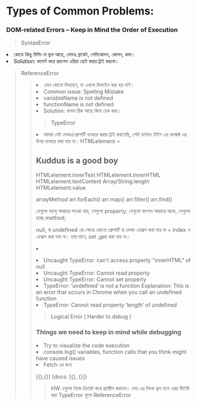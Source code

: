 <h1>Types of Common Problems:</h1>
<h3>DOM-related Errors – Keep in Mind the Order of Execution</h3>
<blockquote>SyntaxError</blockquote>

<li>কোডে কিছু মিসিং বা ভুল আছে, যেমনঃ ব্রাকেট, সেমিকোলন, কোলন, কমা।</li>
<li>Solution: কমেন্ট করে প্রবলেম এরিয়া ছোট করার ট্রাই করবো।</li>
<blockquote>ReferenceError<blockquote>
<li>এমন কোনো লিখছেন, যা এখনো ডিফাইন করা হয় নাই।</li>

<li>Common issue: Spelling Mistake</li>

<li>variableName is not defined</li>

<li>functionName is not defined</li>

<li>Solution: বানান ঠিক আছে কিনা চেক করা।</li>

<blockquote>TypeError</blockquote>
 
<li>আমরা যেই মেথড/প্রোপার্টি ব্যবহার করার ট্রাই করতেছি, সেটা বর্তমান টাইপ এর অব্জেক্ট এর উপর ব্যবহার করা যায় না।
HTMLelement =

<h2>Kuddus is a good boy</h2>
HTMLelement.innerText HTMLelement.innerHTML HTMLelement.textContent Array/String.length HTMLelement.value

arrayMethod arr.forEach() arr.map() arr.filter() arr.find()

যেগুলো ভ্যালু আকারে পাওয়া যায়, সেগুলো property; যেগুলো ফাংশন আকারে থাকে, সেগুলো হচ্ছে method;

null, বা undefined এর ক্ষেত্রে কোনো প্রোপার্টি বা মেথড এক্সেস করা যায় না + index ও এক্সেস করা যায় না। তার মানে, set ,get করা যায় না।<li>

<li>Uncaught TypeError: can't access property "innerHTML" of null</li>
<li>Uncaught TypeError: Cannot read property</li>
<li>Uncaught TypeError: Cannot set property</li>
<li>TypeError: ‘undefined’ is not a function Explanation: This is an error that occurs in Chrome when you call an undefined function</li>
<li>TypeError: Cannot read property ‘length’ of undefined</li>
<blockquote>Logical Error ( Harder to debug )</blockquote>

<h3>Things we need to keep in mind while debugging</h3>
<li>Try to visualize the code execution</li>
<li>console.log() variables, function calls that you think might have caused issues</li>
<li>Fetch এর জন্য

[{},{}] {docs: [{}, {}]}</li>
 
 
<blockquote>HW এগুলো নিজে ক্রিয়েট করে প্র্যাক্টিস করবেন। ফেচ এর লিংক ভুল হলে এরর ডীটেক্ট করা TypeError গুলো ReferenceError</blockquote>
